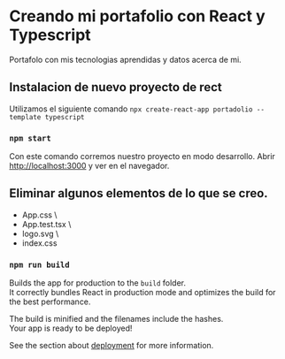 # Creando mi portafolio con React y Typescript

Portafolo con mis tecnologias aprendidas y datos acerca de mi.

## Instalacion de nuevo proyecto de rect

Utilizamos el siguiente comando `npx create-react-app portadolio --template typescript`

### `npm start`

Con este comando corremos nuestro proyecto en modo desarrollo.
Abrir [http://localhost:3000](http://localhost:3000) y ver en el navegador.

## Eliminar algunos elementos de lo que se creo.

- App.css \
- App.test.tsx \
- logo.svg \
- index.css

### `npm run build`

Builds the app for production to the `build` folder.\
It correctly bundles React in production mode and optimizes the build for the best performance.

The build is minified and the filenames include the hashes.\
Your app is ready to be deployed!

See the section about [deployment](https://facebook.github.io/create-react-app/docs/deployment) for more information.

